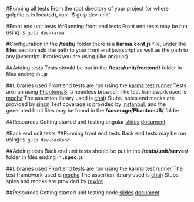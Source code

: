 #Running all tests
From the root directory of your project (or where gulpfile.js is located), run:
  '$ gulp dev-unit'

#Front end unit tests
##Running front end tests
Front end tests may be run using:
  `$ gulp dev-karma`

#Configuration
In the **/tests/** folder there is a **karma.conf.js** file, under the **files** section add the path to your front end javascript as well as the path to any javascript libraries you are using (like angular)

##Adding tests
Tests should be put in the **/tests/unit/frontend/** folder in files ending in **.js**

##Libraries used
Front end tests are run using the [karma test runner](http://karma-runner.github.io/)
  Tests are run using [PhantomJS](http://phantomjs.org/), a headless browser.
  The test framework used is [mocha](http://mochajs.org/)
  The assertion library used is [chai](http://chaijs.com/))
  Stubs, spies and mocks are provided by [sinon](http://sinonjs.org/)
  Test coverage is provided by [instanbul](https://gotwarlost.github.io/istanbul/), and the generated html files may be found in the **/coverage/PhantomJS/** folder

##Resources
Getting started unit testing angular
  [slides](https://w3-connections.ibm.com/wikis/home?lang=en-us#!/wiki/W8bc0477e69af_4e94_aa73_52d7665cdbdf/page/Unit%20Testing)
  [document](https://w3-connections.ibm.com/wikis/home?lang=en-us#!/wiki/W8bc0477e69af_4e94_aa73_52d7665cdbdf/page/Front%20End%20Unit%20Testing)


#Back end unit tests
##Running front end tests
Back end tests may be run using:
  `$ gulp dev-backend`

##Adding tests
Back end unit tests should be put in the **/tests/unit/server/** folder in files ending in **.spec.js**

##Libraries used
Front end tests are run using the [karma test runner](http://karma-runner.github.io/)
  The test framework used is [mocha](http://mochajs.org/)
  The assertion library used is [chai](http://chaijs.com/))
  Stubs, spies and mocks are provided by [rewire](https://github.com/jhnns/rewire/)

##Resources
Getting started unit testing node
  [slides](https://w3-connections.ibm.com/wikis/home?lang=en-us#!/wiki/W8bc0477e69af_4e94_aa73_52d7665cdbdf/page/Unit%20Testing)
  [document](https://w3-connections.ibm.com/wikis/home?lang=en-us#!/wiki/W8bc0477e69af_4e94_aa73_52d7665cdbdf/page/Server%20Side%20Unit%20Testing)
